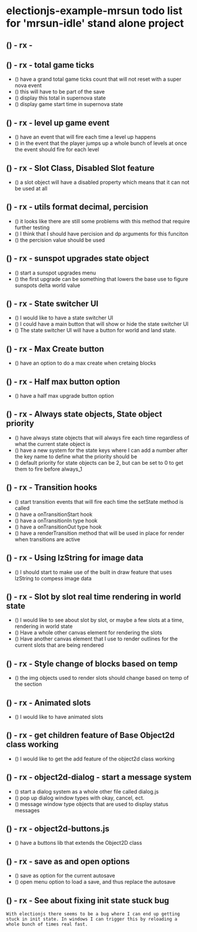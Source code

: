 # electionjs-example-mrsun todo list for 'mrsun-idle' stand alone project

<!-- Plans for 'MrSun idle' -->

<!-------- ----------
 MRSUN-GAME - game.mjs, lands.mjs, sun.mjs
---------- ---------->

## () - rx - 

## () - rx - total game ticks
* () have a grand total game ticks count that will not reset with a super nova event
* () this will have to be part of the save
* () display this total in supernova state
* () display game start time in supernova state

## () - rx - level up game event
* () have an event that will fire each time a level up happens
* () in the event that the player jumps up a whole bunch of levels at once the event should fire for each level


## () - rx - Slot Class, Disabled Slot feature 
* () a slot object will have a disabled property which means that it can not be used at all

<!-------- ----------
 MRSUN-UTILS - utils.mjs
---------- ---------->

## () - rx - utils format decimal, percision
* () it looks like there are still some problems with this method that require further testing
* () I think that I should have percision and dp arguments for this funciton
* () the percision value should be used

<!-------- ----------
 MRSUN-STATEMACHINE
---------- ---------->

## () - rx - sunspot upgrades state object
* () start a sunspot upgrades menu
* () the first upgrade can be something that lowers the base use to figure sunspots delta world value

## () - rx - State switcher UI
* () I would like to have a state switcher UI
* () I could have a main button that will show or hide the state switcher UI
* () The state switcher UI will have a button for world and land state.

## () - rx - Max Create button
* () have an option to do a max create when cretaing blocks

## () - rx - Half max button option
* () have a half max upgrade button option

## () - rx - Always state objects, State object priority
* () have always state objects that will always fire each time regardless of what the current state object is
* () have a new system for the state keys where I can add a number after the key name to define what the priority should be
* () default priority for state objects can be 2, but can be set to 0 to get them to fire before always\_1

## () - rx - Transition hooks
* () start transition events that will fire each time the setState method is called
* () have a onTransitionStart hook
* () have a onTransitionIn type hook
* () have a onTransitionOut type hook
* () have a renderTransition method that will be used in place for render when transitions are active

<!-------- ----------
 RENDERING / GRAPHICS
---------- ---------->

## () - rx - Using lzString for image data
* () I should start to make use of the built in draw feature that uses lzString to compess image data

## () - rx - Slot by slot real time rendering in world state
* () I would like to see about slot by slot, or maybe a few slots at a time, rendering in world state
* () Have a whole other canvas element for rendering the slots
* () Have another canvas element that I use to render outlines for the current slots that are being rendered

## () - rx - Style change of blocks based on temp
* () the img objects used to render slots should change based on temp of the section

## () - rx - Animated slots
* () I would like to have animated slots

<!-------- ----------
 OBJECT2D class
---------- ---------->

## () - rx - get children feature of Base Object2d class working
* () I would like to get the add feature of the object2d class working

## () - rx - object2d-dialog - start a message system
* () start a dialog system as a whole other file called dialog.js
* () pop up dialog window types with okay, cancel, ect.
* () message window type objects that are used to display status messages

## () - rx - object2d-buttons.js
* () have a buttons lib that extends the Object2D class

<!-------- ----------
 ELECTIONJS BUILD FEATURES
---------- ---------->

## () - rx - save as and open options
* () save as option for the current autosave
* () open menu option to load a save, and thus replace the autosave

<!-------- ----------
 BUGS
---------- ---------->

## () - rx - See about fixing init state stuck bug
    With electionjs there seems to be a bug where I can end up getting stuck in init state. In windows I can trigger this by reloading a whole bunch of times real fast.

